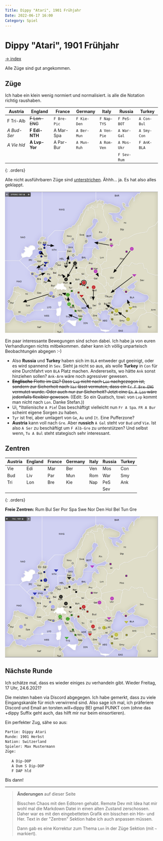 ```yaml
---
Title: Dippy "Atari", 1901 Frühjahr
Date: 2022-06-17 16:00
Category: Spiel
---
```


# Dippy "Atari", 1901 Frühjahr

[-> index](index.md)

Alle Züge sind gut angekommen.


## Züge

Ich habe ein klein wenig normiert und normalisiert. is alle die Notation richtig raushaben.


| Austria     | England       | France      | Germany      | Italy       | Russia      | Turkey      |
|-------------|---------------|-------------|--------------|-------------|-------------|-------------|
| F Tri-Alb   | ~~F Lon-ENG~~ | `F Bre-Pic` | `F Kie-Den`  | `F Nap-TYS` | `F PeS-BOT` | `A Con-Bul` |
| _A Bud-Ser_ | __F Edi-NTH__ | A Mar-Spa   | `A Ber-Mun`  | `A Ven-Pie` | `A War-Gal` | `A Smy-Con` |
| *A Vie hld* | **A Lvp-Yor** | A Par-Bur   | `A Mun-Ruh`  | `A Rom-Ven` | `A Mos-Ukr` | `F AnK-BLA` |
|             |               |             |              |             | `F Sev-Rum` |             |
{: .orders}

Alle nicht ausführbaren Züge sind <u>unterstrichen</u>. Ähhh... ja. Es hat also alles geklappt.

![Züge](images/a1901f-1.png)

Ein paar interessante Bewegungen sind schon dabei. Ich habe ja von euren Verhandlungen nichts mitbekommen.
daher kann ich völlig unparteisch Beobachtungén abgegen :-)

 * Also **Russia** und **Turkey** haben sich im `BLA` entweder gut geeinigt, oder es wird spannend in `Sev`. 
   Sieht ja nicht so aus, als wolle **Turkey** in `Con` für eine Durchfahrt von `BLA` Platz machen. Andererseits, wo hätte `Ank` sonst hinziehen sollen? 
   `Ank-Arm` wäre noch agressiver gewesen.
 * ~~**Englische** Flotte im `ENG`? Dass `Lvp` nicht nach `Lon` nachgezogen ist, sondern zur Sicherheit nach `Yor` lässt
   vermuten, dass ein `Fr F Bre-ENG` vermutet wurde. Oder auch nur zur Sicherheit? Jetzt eine `En A Lon` wäre jedenfalls
   flexibler gewesen.~~ ((Edit: So ein Quatsch, towi: von `Lvp` kommt man nicht nach `Lon`. Danke Stefan.))
 * Ui, **Italienische* `A Pie`! Das beschäftigt vielleicht nun `Fr A Spa`. `FR A Bur` scheint eigene Sorgen zu haben.
 * `Tyr` ist frei, aber umlagert von `Ge`, `Au` und `It`. Eine Pufferzone?
 * **Austria** kann voll nach `Gre`. Aber **russich** `A Gal` steht vor `Bud` _und_ `Vie`. Ist also `A Ser` zu beschäftigt
   um `F Alb-Gre` zu unterstützen? Und selbst wenn, `Tu A Bul` steht stategisch sehr interessant.


## Zentren

| Austria | England | France | Germany | Italy | Russia | Turkey |
|---------|---------|--------|---------|-------|--------|--------|
| Vie     | Edi     | Mar    | Ber     | Ven   | Mos    | Con    |
| Bud     | Liv     | Par    | Mun     | Rom   | War    | Smy    |
| Tri     | Lon     | Bre    | Kie     | Nap   | PeS    | Ank    |
|         |         |        |         |       | Sev    |        |
{: .orders}

**Freie Zentren:** 
Rum Bul Ser Por Spa Swe Nor Den Hol Bel Tun Gre

![Neue Situation](images/a1901f-2.png)

## Nächste Runde


Ich schätze mal, dass es wieder einiges zu verhandeln gibt. Wieder Freitag, 17 Uhr, 24.6.2021?

Die meisten haben via Discord abgegegen. 
Ich habe gemerkt, dass zu viele Eingangskanäle für mich verwirrend sind. 
Also sage ich mal, ich präferiere Discord und Email an torsten.will+dippy BEI gmail PUNKT com (ohne das +dippy Suffix geht auch, das hilft mir nur beim einsortieren).

Ein perfekter Zug, sähe so aus:

    Partie: Dippy Atari
    Runde: 1901 Herbst
    Nation: Switzerland
    Spieler: Max Mustermann
    Züge:

       A Dip-DOP
       A Dum S Dip-DOP
       F DAP hld

Bis dann!

---

> **Änderungen** auf dieser Seite
>
> Bisschen Chaos mit den Editoren gehabt. Remote Dev mit Idea hat mir wohl mal die Markdown Datei in einen alten Zustand zerschossen. Daher
> war es mit den eingebetteten Grafik ein bisschen ein Hin- und Her. Text in der "Zentren" Sektion habe ich auch anpassen müssen.
>
> Dann gab es eine Korrektur zum Thema `Lon` in der Züge Sektion (mit `~` markiert).

